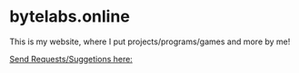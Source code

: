 # bytelabs.online

This is my website, where I put projects/programs/games and more by me!

[Send Requests/Suggetions here:](https://forms.gle/LAgGJ36C3mTxAyMK8)

